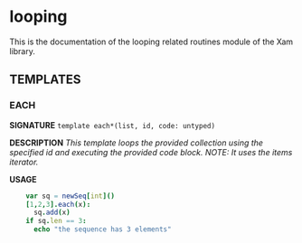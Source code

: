 # looping

This is the documentation of the looping related routines module of the Xam library.

## TEMPLATES

### EACH

**SIGNATURE**
`template each*(list, id, code: untyped)`

**DESCRIPTION**
*This template loops the provided collection using the specified id and executing the provided code block.*
*NOTE: It uses the items iterator.*

**USAGE**
```nim
    var sq = newSeq[int]()
    [1,2,3].each(x):
      sq.add(x)
    if sq.len == 3:
      echo "the sequence has 3 elements"
```
